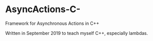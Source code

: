 # AsyncActions-C-
Framework for Asynchronous Actions in C++

Written in September 2019 to teach myself C++, especially lambdas.
